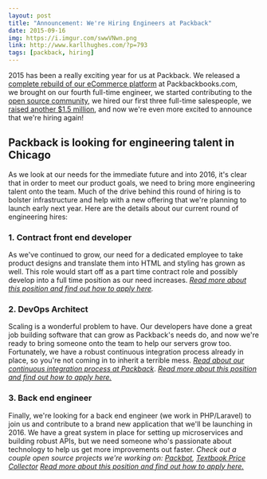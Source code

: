 ```yaml
---
layout: post
title: "Announcement: We're Hiring Engineers at Packback"
date: 2015-09-16
img: https://i.imgur.com/swwVNwn.png
link: http://www.karllhughes.com/?p=793
tags: [packback, hiring]
---
```

2015 has been a really exciting year for us at Packback. We released a [complete rebuild of our eCommerce platform](http://blog.packbackbooks.com/post/122460780395/introducing-the-brand-new-packbackbookscom) at Packbackbooks.com, we brought on our fourth full-time engineer, we started contributing to the [open source community](http://www.karllhughes.com/2015/packback-used-textbook-prices/), we hired our first three full-time salespeople, we [raised another $1.5 million](http://www.chicagotribune.com/bluesky/originals/ct-packback-hyde-park-angels-answers-bsi-20150609-story.html), and now we're even more excited to announce that we're hiring again! 

## Packback is looking for engineering talent in Chicago

As we look at our needs for the immediate future and into 2016, it's clear that in order to meet our product goals, we need to bring more engineering talent onto the team. Much of the drive behind this round of hiring is to bolster infrastructure and help with a new offering that we're planning to launch early next year. Here are the details about our current round of engineering hires: 

### 1. Contract front end developer
As we've continued to grow, our need for a dedicated employee to take product designs and translate them into HTML and styling has grown as well. This role would start off as a part time contract role and possibly develop into a full time position as our need increases. _[Read more about this position and find out how to apply here](https://github.com/packbackbooks/hiring/blob/master/front-end-contract.md)._

### 2. DevOps Architect
Scaling is a wonderful problem to have. Our developers have done a great job building software that can grow as Packback's needs do, and now we're ready to bring someone onto the team to help our servers grow too. Fortunately, we have a robust continuous integration process already in place, so you're not coming in to inherit a terrible mess. [_Read about our continuous integration process at Packback_](http://www.karllhughes.com/2015/continuous-integration/). [_Read more about this position and find out how to apply here._](https://github.com/packbackbooks/hiring/blob/master/devops-architect.md)

### 3. Back end engineer
Finally, we're looking for a back end engineer (we work in PHP/Laravel) to join us and contribute to a brand new application that we'll be launching in 2016\. We have a great system in place for setting up microservices and building robust APIs, but we need someone who's passionate about technology to help us get more improvements out faster. _Check out a couple open source projects we're working on: [Packbot](http://www.karllhughes.com/2015/writing-a-slackbot-to-help-our-business-access-data-at-packback/), [Textbook Price Collector](http://www.karllhughes.com/2015/packback-used-textbook-prices/) [Read more about this position and find out how to apply here.](https://github.com/packbackbooks/hiring/blob/master/back-end-engineer.md)_
